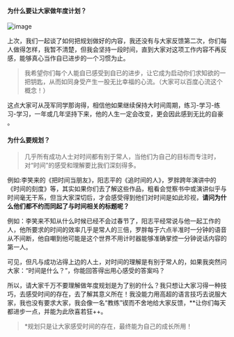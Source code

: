 #### 为什么要让大家做年度计划？


![image](https://github.com/hnhuhui/hh/blob/master/20170306-2.gif?raw=true)

上次，我们一起谈了如何把规划做好的内容，我还没有与大家反馈第二次，你们每人做得怎样，我暂不清楚，但我会坚持一段时间，直到大家对这项工作内容不再反感，能够真心当作自已进步的一个习惯为止。



> 我希望你们每个人能自已感受到自已的进步，让它成为启动你们求知欲的一把钥匙，从而如同身受产生一股无比幸福的心流。（大家可以百度心流这个概念！）



这点大家可从茂军同学那询得，相信他如果继续保持大时间周期，练习-学习-练习-学习，一年或几年坚持下来，他的人生一定会改变，更会因此感到无比的自豪 。



#### 为什么要规划？



> 几乎所有成功人士对时间都有别于常人，当他们为自己的目标而专注时，对“时间”的感受和理解要比我们深刻得多。



例如:李笑来的《把时间当朋友》，阳志平的《追时间的人》，罗胖跨年演讲中的《时间的刻度》等，其实如果你们去了解这些作品，粗看会觉察书中或演讲似乎与时间毫无干系，但当大家深切后，才会感受得到他们对时间是如此珍视，**请问为什么他们都不约而同起了与时间相关的标题呢？**

例如：李笑来不知从什么时候已经不会过春节了，阳志平经常说与他一起工作的人，他所要求的时间的效率几乎是常人的三倍，罗胖每于六点半准时一分钟的语音从不间断，他自嘲到他可能是这个世界不用计时器能够准确掌控一分钟说话内容的第一人。



可见，但凡与成功沾得上边的人土，对时间的理解是有别于常人的，如果我突然问大家：“时间是什么？”，你能回答得出用心感受的答案吗？



所以，请大家千万不要理解做年度规划是为了别的什么？我只想让大家习得一种技巧，去感受时间的存在，去了解其意义所在！我没能力用高超的语言技巧去说服大家，我也没有要求大家，我会像一名“教练”锲而不舍地给大家反馈，**让你们每天都进步一点，并能为此欣喜若狂++。



>*规划只是让大家感受时间的存在，最终能为自己的成长所用！ 
